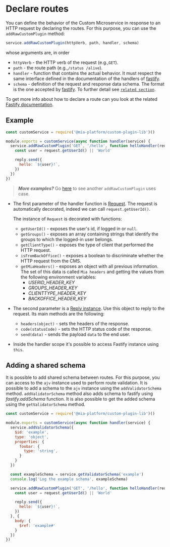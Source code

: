 # Declare routes

You can define the behavior of the Custom Microservice in response to an HTTP request by declaring the routes. For this purpose, you can use the `addRawCustomPlugin` method:

```js
service.addRawCustomPlugin(httpVerb, path, handler, schema)
```

whose arguments are, in order

* `httpVerb` - the HTTP verb of the request (e.g.,`GET`).
* `path` - the route path (e.g.,`/status /alive`).
* `handler` - function that contains the actual behavior. It must respect the same interface defined in the
documentation of the handlers of [fastify](https://www.fastify.io/docs/latest/Routes/#async-await).
* `schema` - definition of the request and response data schema.
The format is the one accepted by [fastify](https://www.fastify.io/docs/latest/Validation-and-Serialization). To further detail see [`related section`](./apidoc.md).

To get more info about how to declare a route can you look at the related [Fastify documentation](https://github.com/fastify/fastify/blob/master/docs/Routes.md).

## Example

```js
const customService = require('@mia-platform/custom-plugin-lib')()

module.exports = customService(async function handler(service) {
  service.addRawCustomPlugin('GET', '/hello', function helloHandler(request, reply) {
    const user = request.getUserId() || 'World'

    reply.send({
      hello: `${user}!`,
    })
  })
}) 
```

> **_More examples?_** Go [here](https://github.com/mia-platform/custom-plugin-lib/blob/master/examples/advanced/index.js) to see another `addRawCustomPlugin` uses case.

* The first parameter of the handler function is [Request](https://www.fastify.io/docs/latest/Request/). The request is automatically decorated, indeed we can call `request.getUserId()`.

    The instance of `Request` is decorated with functions:

  * `getUserId()` - exposes the user's id, if logged in or `null`.
  * `getGroups()` - exposes an array containing strings that identify the groups to which the logged-in user belongs.
  * `getClientType()` - exposes the type of client that performed the HTTP request.
  * `isFromBackOffice()` - exposes a boolean to discriminate whether the HTTP request from the CMS.
  * `getMiaHeaders()` - exposes an object with all previous information.
     The set of this data is called `Mia headers` and getting the values from the following environment variables:
    * *USERID_HEADER_KEY*
    * *GROUPS_HEADER_KEY*
    * *CLIENTTYPE_HEADER_KEY*
    * *BACKOFFICE_HEADER_KEY*

* The second parameter is a [Reply instance](https://www.fastify.io/docs/latest/Reply/). Use this object to reply to the request. Its main methods are the following:
  * `headers(object)` - sets the headers of the response.
  * `code(statusCode)` - sets the HTTP status code of the response.
  * `send(data)` - sends the payload `data` to the end user.

* Inside the handler scope it's possible to access Fastify instance using `this`.

## Adding a shared schema

It is possible to add shared schema between routes. For this purpose, you can access to the `ajv` instance used to perform route validation. It is possible to add a schema to the `ajv` instance using the `addValidatorSchema` method. `addValidatorSchema` method also adds schema to fastify using *fastify.addSchema* function. It is also possible to get the added schema using the `getValidatorSchema` method.

```js
const customService = require('@mia-platform/custom-plugin-lib')()

module.exports = customService(async function handler(service) {
  service.addValidatorSchema({
    $id: 'example',
    type: 'object',
    properties: {
      foobar: {
        type: 'string',
      }
    }
  })

  const exampleSchema = service.getValidatorSchema('example')
  console.log('Log the example schema', exampleSchema)

  service.addRawCustomPlugin('GET', '/hello', function helloHandler(request, reply) {
    const user = request.getUserId() || 'World'

    reply.send({
      hello: `${user}!`,
    })
  }, {
    body: {
      $ref: 'example#'
    }
  })
}) 
```
